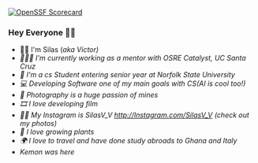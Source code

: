 [![OpenSSF Scorecard](https://api.scorecard.dev/projects/github.com/SilasVM/SilasVM/badge)](https://scorecard.dev/viewer/?uri=github.com/SilasVM/SilasVM)
### Hey Everyone 👋🏾

- 🕴🏾 I'm Silas (<i>aka Victor<i>)
- 🏄🏾‍♂️ I'm currently working as a mentor with OSRE Catalyst, UC Santa Cruz
- 🔰 I'm a cs Student entering senior year at Norfolk State University
- 💻 Developing Software one of my main goals with CS(AI is cool too!)
- 📸 Photography is a huge passion of mines
- 🎞️ I love developing film
- 🤳🏾 My Instagram is SilasV_V http://Instagram.com/SilasV_V (<i>check out my photos<i>)
- 🌱 I love growing plants
- 🌍 I love to travel and have done study abroads to Ghana and Italy 
- Kemon was here
<!--
**SilasVM/SilasVM** is a ✨ _special_ ✨ repository because its `README.md` (this file) appears on your GitHub profile.

Here are some ideas to get you started:

- 🔭 I’m currently working on ...

- 👯 I’m looking to collaborate on ...
- 🤔 I’m looking for help with ...
- 💬 Ask me about ...
- 📫 How to reach me: ...
- 😄 Pronouns: ...
- ⚡ Fun fact: ...
-->
